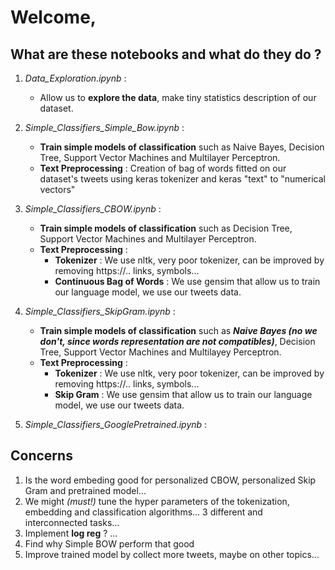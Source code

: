 # Welcome,

## What are these notebooks and what do they do ?

1. *Data_Exploration.ipynb* :
    - Allow us to __explore the data__, make tiny statistics description of our dataset.

2. *Simple_Classifiers_Simple_Bow.ipynb* :
    - __Train simple models of classification__ such as Naive Bayes, Decision Tree, Support Vector Machines and Multilayer Perceptron.
    - __Text Preprocessing__ : Creation of bag of words fitted on our dataset's tweets using keras tokenizer and keras "text" to "numerical vectors"
 
3. *Simple_Classifiers_CBOW.ipynb* :
    - __Train simple models of classification__ such as Decision Tree, Support Vector Machines and Multilayer Perceptron.
    - __Text Preprocessing__ :
        - __Tokenizer__ : We use nltk, very poor tokenizer, can be improved by removing https://.. links, symbols...
        - __Continuous Bag of Words__ : We use gensim that allow us to train our language model, we use our tweets data.

4. *Simple_Classifiers_SkipGram.ipynb* :
    - __Train simple models of classification__ such as ___Naive Bayes (no we don't, since words representation are not compatibles)___, Decision Tree, Support Vector Machines and Multilayey Perceptron.
    - __Text Preprocessing__ :
        - __Tokenizer__ : We use nltk, very poor tokenizer, can be improved by removing https://.. links, symbols...
        - __Skip Gram__ : We use gensim that allow us to train our language model, we use our tweets data.

5. *Simple_Classifiers_GooglePretrained.ipynb* :

## Concerns
1. Is the word embeding good for personalized CBOW, personalized Skip Gram and pretrained model...
2. We might _(must!)_ tune the hyper parameters of the tokenization, embedding and classification algorithms... 3 different and interconnected tasks...
3. Implement __log reg__ ? ...
4. Find why Simple BOW perform that good
5. Improve trained model by collect more tweets, maybe on other topics...
